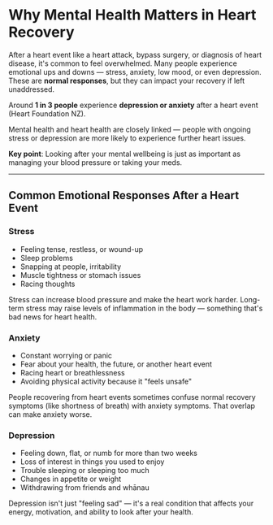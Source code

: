 # Why Mental Health Matters in Heart Recovery

After a heart event like a heart attack, bypass surgery, or diagnosis of heart disease, it's common to feel overwhelmed. Many people experience emotional ups and downs — stress, anxiety, low mood, or even depression. These are **normal responses**, but they can impact your recovery if left unaddressed.

Around **1 in 3 people** experience **depression or anxiety** after a heart event (Heart Foundation NZ).

Mental health and heart health are closely linked — people with ongoing stress or depression are more likely to experience further heart issues.

**Key point**: Looking after your mental wellbeing is just as important as managing your blood pressure or taking your meds.

---

## Common Emotional Responses After a Heart Event

### Stress

- Feeling tense, restless, or wound-up
- Sleep problems
- Snapping at people, irritability
- Muscle tightness or stomach issues
- Racing thoughts

Stress can increase blood pressure and make the heart work harder. Long-term stress may raise levels of inflammation in the body — something that's bad news for heart health.

### Anxiety

- Constant worrying or panic
- Fear about your health, the future, or another heart event
- Racing heart or breathlessness
- Avoiding physical activity because it "feels unsafe"

People recovering from heart events sometimes confuse normal recovery symptoms (like shortness of breath) with anxiety symptoms. That overlap can make anxiety worse.

### Depression

- Feeling down, flat, or numb for more than two weeks
- Loss of interest in things you used to enjoy
- Trouble sleeping or sleeping too much
- Changes in appetite or weight
- Withdrawing from friends and whānau

Depression isn't just "feeling sad" — it's a real condition that affects your energy, motivation, and ability to look after your health.